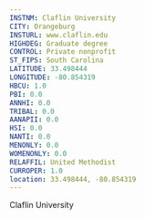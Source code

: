 ```yaml
---
INSTNM: Claflin University
CITY: Orangeburg
INSTURL: www.claflin.edu
HIGHDEG: Graduate degree
CONTROL: Private nonprofit
ST_FIPS: South Carolina
LATITUDE: 33.498444
LONGITUDE: -80.854319
HBCU: 1.0
PBI: 0.0
ANNHI: 0.0
TRIBAL: 0.0
AANAPII: 0.0
HSI: 0.0
NANTI: 0.0
MENONLY: 0.0
WOMENONLY: 0.0
RELAFFIL: United Methodist
CURROPER: 1.0
location: 33.498444, -80.854319
---
```

Claflin University